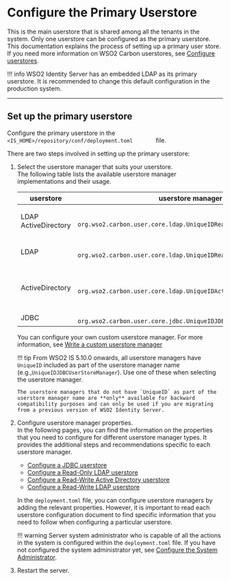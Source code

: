 # Configure the Primary Userstore

This is the main userstore that is shared among all the tenants in the
system. Only one userstore can be configured as the primary userstore.
This documentation explains the process of setting up a primary user
store. If you need more information on WSO2 Carbon userstores, see
[Configure userstores](../../../deploy/configure-user-stores).

!!! info 
    WSO2 Identity Server has an embedded LDAP as its primary userstore.
    It is recommended to change this default configuration in the production system.

---

## Set up the primary userstore

Configure the primary userstore in the
`         <IS_HOME>/repository/conf/deployment.toml        ` file.

There are two steps involved in setting up the primary userstore:

1.  Select the userstore manager that suits your userstore.  
    The following table lists the available userstore manager
    implementations and their usage.

    <table>
    <colgroup>
    <col style="width: 10%" />
    <col style="width: 40%" />
    <col style="width: 48%" />
    </colgroup>
    <thead>
    <tr class="header">
    <th>userstore</th>
    <th>userstore manager class</th>
    <th>Description</th>
    </tr>
    </thead>
    <tbody>
    <tr class="odd">
    <td><p>LDAP ActiveDirectory</p></td>
    <td><code>               org.wso2.carbon.user.core.ldap.UniqueIDReadOnlyLDAPUserStoreManager              </code></td>
    <td>Used to do read-only operations for external LDAP or ActiveDirectory userstores</td>
    </tr>
    <tr class="even">
    <td>LDAP</td>
    <td><code>               org.wso2.carbon.user.core.ldap.UniqueIDReadWriteLDAPUserStoreManager              </code></td>
    <td>Used for external LDAP userstores to do both read and write operations. This is the default primary userstore configuration in the deployment.toml file for WSO2 Identity Server</td>
    </tr>
    <tr class="odd">
    <td>ActiveDirectory</td>
    <td><code>               org.wso2.carbon.user.core.ldap.UniqueIDActiveDirectoryUserStoreManager              </code></td>
    <td>This is used to configure an Active Directory Domain Service (AD DS) or Active Directory Lightweight Directory Service (AD LDS). This can be used only for read/write operations. If you need to use AD as read-only, you must use <code>               org.wso2.carbon.user.core.ldap.UniqueIDReadOnlyLDAPUserStoreManager.              </code></td>
    </tr>
    <tr class="even">
    <td>JDBC</td>
    <td><code>               org.wso2.carbon.user.core.jdbc.UniqueIDJDBCUserStoreManager              </code></td>
    <td>This is used for JDBC userstores.</td>
    </tr>
    </tbody>
    </table>

    You can configure your own custom userstore manager. For more information, see [Write a custom userstore manager](../../../deploy/write-a-custom-user-store-manager)

    !!! tip
        From WSO2 IS 5.10.0 onwards, all userstore managers have `UniqueID` included as part of the userstore manager name (e.g.,`UniqueIDJDBCUserStoreManager`). Use one of these when selecting the userstore manager. 
        
        The userstore managers that do not have `UniqueID` as part of the userstore manager name are **only** available for backward compatibility purposes and can only be used if you are migrating from a previous version of WSO2 Identity Server. 

2.  Configure userstore manager properties.  
    In the following pages, you can find the information on the
    properties that you need to configure for different userstore manager types.
    It provides the additional steps and recommendations specific to
    each userstore manager.  

    -   [Configure a JDBC userstore](../../../deploy/configure-a-jdbc-user-store)
    -   [Configure a Read-Only LDAP userstore](../../../deploy/configure-a-read-only-ldap-user-store)
    -   [Configure a Read-Write Active Directory userstore](../../../deploy/configure-a-read-write-active-directory-user-store)
    -   [Configure a Read-Write LDAP userstore](../../../deploy/configure-a-read-write-ldap-user-store)

    In the `deployment.toml` file, you can configure userstore managers by adding the relevant properties.
    However, it is important to read each userstore configuration
    document to find specific information that you need to follow when
    configuring a particular userstore.

    !!! warning
        Server system administrator who is capable of all the actions in the
        system is configured within the `deployment.toml` file. If you have not
        configured the system administrator yet, see [Configure the System Administrator](../../../deploy/configure-the-system-administrator).
    

3.  Restart the server.
